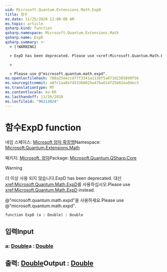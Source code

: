 ```yaml
---
uid: Microsoft.Quantum.Extensions.Math.ExpD
title: 함수
ms.date: 11/25/2020 12:00:00 AM
ms.topic: article
qsharp.kind: function
qsharp.namespace: Microsoft.Quantum.Extensions.Math
qsharp.name: ExpD
qsharp.summary: >-
  > [!WARNING]

  > ExpD has been deprecated. Please use <xref:Microsoft.Quantum.Math.ExpD> instead.

  >

  > Please use @"microsoft.quantum.math.expd".
ms.openlocfilehash: 788a25eeccd7ff3341a1138f5a871d2305899f56
ms.sourcegitcommit: a87c1aa8e7453360025e47ba614f25b02ea84ec3
ms.translationtype: MT
ms.contentlocale: ko-KR
ms.lasthandoff: 11/26/2020
ms.locfileid: "96213024"
---
```

# <a name="expd-function"></a><span data-ttu-id="7f8cf-102">함수</span><span class="sxs-lookup"><span data-stu-id="7f8cf-102">ExpD function</span></span>

<span data-ttu-id="7f8cf-103">네임 스페이스: [Microsoft 양자 확장명](xref:Microsoft.Quantum.Extensions.Math)</span><span class="sxs-lookup"><span data-stu-id="7f8cf-103">Namespace: [Microsoft.Quantum.Extensions.Math](xref:Microsoft.Quantum.Extensions.Math)</span></span>

<span data-ttu-id="7f8cf-104">패키지: [Microsoft. 양자](https://nuget.org/packages/Microsoft.Quantum.QSharp.Core)</span><span class="sxs-lookup"><span data-stu-id="7f8cf-104">Package: [Microsoft.Quantum.QSharp.Core](https://nuget.org/packages/Microsoft.Quantum.QSharp.Core)</span></span>


> [!WARNING]
> <span data-ttu-id="7f8cf-105">더 이상 사용 되지 않습니다.</span><span class="sxs-lookup"><span data-stu-id="7f8cf-105">ExpD has been deprecated.</span></span> <span data-ttu-id="7f8cf-106">대신 <xref:Microsoft.Quantum.Math.ExpD>를 사용하십시오.</span><span class="sxs-lookup"><span data-stu-id="7f8cf-106">Please use <xref:Microsoft.Quantum.Math.ExpD> instead.</span></span>
>
> <span data-ttu-id="7f8cf-107">@"microsoft.quantum.math.expd"을 사용하세요.</span><span class="sxs-lookup"><span data-stu-id="7f8cf-107">Please use @"microsoft.quantum.math.expd".</span></span>



```qsharp
function ExpD (a : Double) : Double
```


## <a name="input"></a><span data-ttu-id="7f8cf-108">입력</span><span class="sxs-lookup"><span data-stu-id="7f8cf-108">Input</span></span>

### <a name="a--double"></a><span data-ttu-id="7f8cf-109">a: [Double](xref:microsoft.quantum.lang-ref.double)</span><span class="sxs-lookup"><span data-stu-id="7f8cf-109">a : [Double](xref:microsoft.quantum.lang-ref.double)</span></span>





## <a name="output--double"></a><span data-ttu-id="7f8cf-110">출력: [Double](xref:microsoft.quantum.lang-ref.double)</span><span class="sxs-lookup"><span data-stu-id="7f8cf-110">Output : [Double](xref:microsoft.quantum.lang-ref.double)</span></span>

